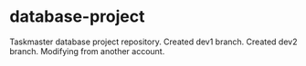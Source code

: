 # database-project
Taskmaster database project repository.
Created dev1 branch.
Created dev2 branch.
Modifying from another account. 

